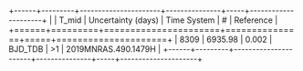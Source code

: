 +------+---------+----------------------+---------------+-----+---------------------+
|      |   T_mid |   Uncertainty (days) | Time System   | #   | Reference           |
+======+=========+======================+===============+=====+=====================+
| 8309 | 6935.98 |                0.002 | BJD_TDB       | >1  | 2019MNRAS.490.1479H |
+------+---------+----------------------+---------------+-----+---------------------+